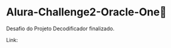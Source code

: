 # Alura-Challenge2-Oracle-One:rocket: 
Desafio do Projeto Decodificador finalizado.

Link: [](https://github.com/alcides-schmitz/Challenge-Oracle-One/deployments/activity_log?environment=github-pages)





